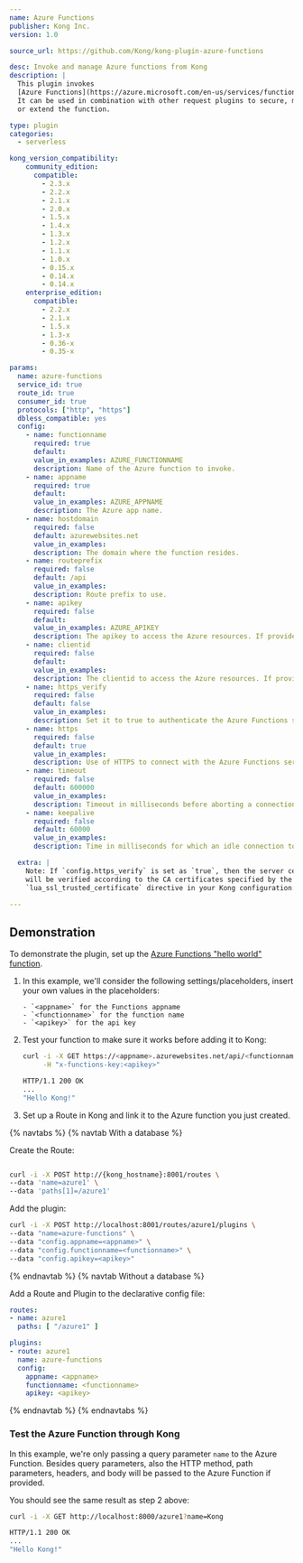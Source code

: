 ```yaml
---
name: Azure Functions
publisher: Kong Inc.
version: 1.0

source_url: https://github.com/Kong/kong-plugin-azure-functions

desc: Invoke and manage Azure functions from Kong
description: |
  This plugin invokes
  [Azure Functions](https://azure.microsoft.com/en-us/services/functions/).
  It can be used in combination with other request plugins to secure, manage
  or extend the function.

type: plugin
categories:
  - serverless

kong_version_compatibility:
    community_edition:
      compatible:
        - 2.3.x
        - 2.2.x
        - 2.1.x
        - 2.0.x
        - 1.5.x
        - 1.4.x
        - 1.3.x
        - 1.2.x
        - 1.1.x
        - 1.0.x
        - 0.15.x
        - 0.14.x
        - 0.14.x
    enterprise_edition:
      compatible:
        - 2.2.x
        - 2.1.x
        - 1.5.x
        - 1.3-x
        - 0.36-x
        - 0.35-x

params:
  name: azure-functions
  service_id: true
  route_id: true
  consumer_id: true
  protocols: ["http", "https"]
  dbless_compatible: yes
  config:
    - name: functionname
      required: true
      default:
      value_in_examples: AZURE_FUNCTIONNAME
      description: Name of the Azure function to invoke.
    - name: appname
      required: true
      default:
      value_in_examples: AZURE_APPNAME
      description: The Azure app name.
    - name: hostdomain
      required: false
      default: azurewebsites.net
      value_in_examples:
      description: The domain where the function resides.
    - name: routeprefix
      required: false
      default: /api
      value_in_examples:
      description: Route prefix to use.
    - name: apikey
      required: false
      default:
      value_in_examples: AZURE_APIKEY
      description: The apikey to access the Azure resources. If provided, it will be injected as the `x-functions-key` header.
    - name: clientid
      required: false
      default:
      value_in_examples:
      description: The clientid to access the Azure resources. If provided, it will be injected as the `x-functions-clientid` header.
    - name: https_verify
      required: false
      default: false
      value_in_examples:
      description: Set it to true to authenticate the Azure Functions server.
    - name: https
      required: false
      default: true
      value_in_examples:
      description: Use of HTTPS to connect with the Azure Functions server.
    - name: timeout
      required: false
      default: 600000
      value_in_examples:
      description: Timeout in milliseconds before aborting a connection to Azure Functions server.
    - name: keepalive
      required: false
      default: 60000
      value_in_examples:
      description: Time in milliseconds for which an idle connection to the Azure Functions server will live before being closed.

  extra: |
    Note: If `config.https_verify` is set as `true`, then the server certificate
    will be verified according to the CA certificates specified by the
    `lua_ssl_trusted_certificate` directive in your Kong configuration.

---
```


## Demonstration

To demonstrate the plugin, set up the [Azure Functions "hello world" function](https://docs.microsoft.com/en-us/azure/azure-functions/functions-create-first-azure-function).

1. In this example, we'll consider the following settings/placeholders, insert your own values
   in the placeholders:

    ```
    - `<appname>` for the Functions appname
    - `<functionname>` for the function name
    - `<apikey>` for the api key
    ```

2. Test your function to make sure it works before adding it to Kong:

    ```bash
    curl -i -X GET https://<appname>.azurewebsites.net/api/<functionname>?name=Kong \
         -H "x-functions-key:<apikey>"

    HTTP/1.1 200 OK
    ...
    "Hello Kong!"
    ```

3. Set up a Route in Kong and link it to the Azure function you just created.

{% navtabs %}
{% navtab With a database %}

Create the Route:

```bash

curl -i -X POST http://{kong_hostname}:8001/routes \
--data 'name=azure1' \
--data 'paths[1]=/azure1'
```

Add the plugin:

```bash
curl -i -X POST http://localhost:8001/routes/azure1/plugins \
--data "name=azure-functions" \
--data "config.appname=<appname>" \
--data "config.functionname=<functionname>" \
--data "config.apikey=<apikey>"

```
{% endnavtab %}
{% navtab Without a database %}

Add a Route and Plugin to the declarative config file:

``` yaml
routes:
- name: azure1
  paths: [ "/azure1" ]

plugins:
- route: azure1
  name: azure-functions
  config:
    appname: <appname>
    functionname: <functionname>
    apikey: <apikey>
```
{% endnavtab %}
{% endnavtabs %}


### Test the Azure Function through Kong

In this example, we're only passing a query parameter `name` to the Azure
Function. Besides query parameters, also the HTTP method, path parameters,
headers, and body will be passed to the Azure Function if provided.

You should see the same result as step 2 above:

```bash
curl -i -X GET http://localhost:8000/azure1?name=Kong

HTTP/1.1 200 OK
...
"Hello Kong!"
```
